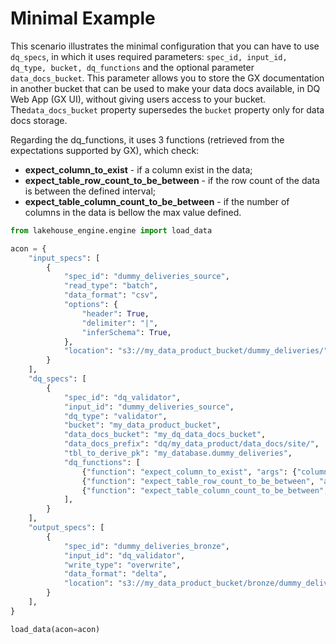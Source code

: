 # Minimal Example

This scenario illustrates the minimal configuration that you can have to use `dq_specs`, in which
it uses required parameters: `spec_id, input_id, dq_type, bucket, dq_functions` and the optional
parameter `data_docs_bucket`. This parameter allows you to store the GX documentation in another
bucket that can be used to make your data docs available, in DQ Web App (GX UI), without giving users access to your bucket.
The`data_docs_bucket` property supersedes the `bucket` property only for data docs storage.

Regarding the dq_functions, it uses 3 functions (retrieved from the expectations supported by GX), which check:

- **expect_column_to_exist** - if a column exist in the data;
- **expect_table_row_count_to_be_between** - if the row count of the data is between the defined interval;
- **expect_table_column_count_to_be_between** - if the number of columns in the data is bellow the max value defined.


```python
from lakehouse_engine.engine import load_data

acon = {
    "input_specs": [
        {
            "spec_id": "dummy_deliveries_source",
            "read_type": "batch",
            "data_format": "csv",
            "options": {
                "header": True,
                "delimiter": "|",
                "inferSchema": True,
            },
            "location": "s3://my_data_product_bucket/dummy_deliveries/",
        }
    ],
    "dq_specs": [
        {
            "spec_id": "dq_validator",
            "input_id": "dummy_deliveries_source",
            "dq_type": "validator",
            "bucket": "my_data_product_bucket",
            "data_docs_bucket": "my_dq_data_docs_bucket",
            "data_docs_prefix": "dq/my_data_product/data_docs/site/",
            "tbl_to_derive_pk": "my_database.dummy_deliveries",
            "dq_functions": [
                {"function": "expect_column_to_exist", "args": {"column": "salesorder"}},
                {"function": "expect_table_row_count_to_be_between", "args": {"min_value": 15, "max_value": 25}},
                {"function": "expect_table_column_count_to_be_between", "args": {"max_value": 7}},
            ],
        }
    ],
    "output_specs": [
        {
            "spec_id": "dummy_deliveries_bronze",
            "input_id": "dq_validator",
            "write_type": "overwrite",
            "data_format": "delta",
            "location": "s3://my_data_product_bucket/bronze/dummy_deliveries_dq_template/",
        }
    ],
}

load_data(acon=acon)
```